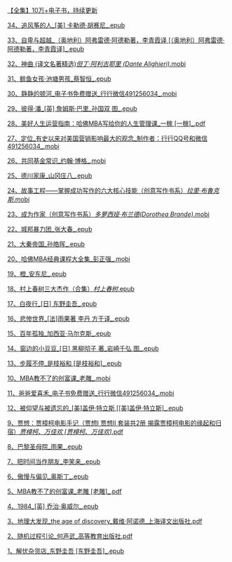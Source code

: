[【全集】10万+电子书，持续更新](https://jilieryuyi.github.io/books2/)

[34、追风筝的人_[美] 卡勒德·胡赛尼_.epub](https://url03.ctfile.com/f/64369603-1506561157-facb90?p=8078)

[33、自卑与超越_（奥地利）阿弗雷德·阿德勒著，李青霞译 [（奥地利）阿弗雷德·阿德勒著，李青霞译]_.epub](https://url03.ctfile.com/f/64369603-1506561154-ff9536?p=8078)

[32、神曲 (译文名著精选)_但丁·阿利吉耶里 (Dante Alighieri)_.mobi](https://url03.ctfile.com/f/64369603-1506561148-f4b490?p=8078)

[31、鲸鱼女孩·池塘男孩_蔡智恒_.epub](https://url03.ctfile.com/f/64369603-1506561145-6136b6?p=8078)

[30、静静的顿河_电子书免费赠送_行行微信491256034_.mobi](https://url03.ctfile.com/f/64369603-1506561142-1d0437?p=8078)

[29、彼得·潘_[英] 詹姆斯·巴里_孙国双 图_.epub](https://url03.ctfile.com/f/64369603-1506561130-f92e0d?p=8078)

[28、美好人生运营指南：哈佛MBA写给你的人生管理课_一稼 [一稼]_.pdf](https://url03.ctfile.com/f/64369603-1506561127-3f4d87?p=8078)

[27、定位_有史以来对美国营销影响最大的观念_制作者：行行QQ号和微信491256034_.mobi](https://url03.ctfile.com/f/64369603-1506561121-98ddde?p=8078)

[26、共同基金常识_约翰·博格_.mobi](https://url03.ctfile.com/f/64369603-1506561118-2dfa04?p=8078)

[25、德川家康_山冈庄八_.epub](https://url03.ctfile.com/f/64369603-1506561115-3cc045?p=8078)

[24、故事工程——掌握成功写作的六大核心技能（创意写作书系）_拉里·布鲁克斯_.mobi](https://url03.ctfile.com/f/64369603-1506561112-0c3b8e?p=8078)

[23、成为作家（创意写作书系）_多萝西娅·布兰德(Dorothea Brande)_.mobi](https://url03.ctfile.com/f/64369603-1506561106-b669af?p=8078)

[22、城邦暴力团_张大春_.epub](https://url03.ctfile.com/f/64369603-1506561091-69a3e1?p=8078)

[21、大秦帝国_孙皓晖_.epub](https://url03.ctfile.com/f/64369603-1506561085-521c3a?p=8078)

[20、哈佛MBA经典课程大全集_彭正强_.mobi](https://url03.ctfile.com/f/64369603-1506561079-82e400?p=8078)

[19、橙_安东尼_.epub](https://url03.ctfile.com/f/64369603-1506561076-e9e18f?p=8078)

[18、村上春树三大杰作（合集）_村上春树_.epub](https://url03.ctfile.com/f/64369603-1506561064-39edf1?p=8078)

[17、白夜行_[日] 东野圭吾_.epub](https://url03.ctfile.com/f/64369603-1506561061-552c70?p=8078)

[16、悲惨世界_[法]雨果著 李丹 方于译_.epub](https://url03.ctfile.com/f/64369603-1506561058-4a5158?p=8078)

[15、百年孤独_加西亚·马尔克斯_.epub](https://url03.ctfile.com/f/64369603-1506561052-f49412?p=8078)

[14、窗边的小豆豆_[日] 黑柳彻子 著_岩崎千弘 图_.epub](https://url03.ctfile.com/f/64369603-1506561049-c53035?p=8078)

[13、步履不停_是枝裕和 [是枝裕和]_.epub](https://url03.ctfile.com/f/64369603-1506561046-b9b43a?p=8078)

[10、MBA教不了的创富课_老雕_.mobi](https://url03.ctfile.com/f/64369603-1506561037-3ef5ea?p=8078)

[11、爸爸爱喜禾_电子书免费赠送_行行微信491256034_.mobi](https://url03.ctfile.com/f/64369603-1506561040-68feb2?p=8078)

[12、被仰望与被遗忘的_[美]盖伊·特立斯 [[美]盖伊·特立斯]_.epub](https://url03.ctfile.com/f/64369603-1506561043-4bcfd4?p=8078)

[9、贾想：贾樟柯电影手记（贾想Ⅰ 贾想Ⅱ 套装共2册 揭露贾樟柯电影的缘起和归宿）_贾樟柯、万佳欢 [贾樟柯、万佳欢]_.pdf](https://url03.ctfile.com/f/64369603-1506561031-ee90a7?p=8078)

[8、巴黎圣母院_雨果_.epub](https://url03.ctfile.com/f/64369603-1506561019-da37c5?p=8078)

[7、把时间当作朋友_李笑来_.epub](https://url03.ctfile.com/f/64369603-1506561016-872b77?p=8078)

[6、傲慢与偏见_奥斯丁_.epub](https://url03.ctfile.com/f/64369603-1506561013-fb3290?p=8078)

[5、MBA教不了的创富课_老雕 [老雕]_.pdf](https://url03.ctfile.com/f/64369603-1506561007-174c7a?p=8078)

[4、1984_[英] 乔治·奥威尔_.epub](https://url03.ctfile.com/f/64369603-1506561004-803fc1?p=8078)

[3、地理大发现_the age of discovery_戴维·阿诺德_上海译文出版社.pdf](https://url03.ctfile.com/f/64369603-1506561001-3272c2?p=8078)

[2、随机过程引论_何声武_高等教育出版社.pdf](https://url03.ctfile.com/f/64369603-1506560998-f0083f?p=8078)

[1、解忧杂货店_东野圭吾 [东野圭吾]_.epub](https://url03.ctfile.com/f/64369603-1506560995-db48a2?p=8078)